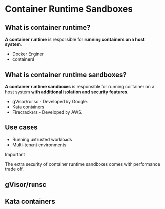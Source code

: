 # Container Runtime Sandboxes

## What is container runtime?

**A container runtime** is responsible for **running containers on a host system**.
- Docker Enginer
- containerd

## What is container runtime sandboxes?

**A container runtime sandboxes** is responsible for running container on a host system **with additional isolation and security features.**
- gVisor/runsc - Developed by Google.
- Kata containers
- Firecrackers - Developed by AWS.

## Use cases
- Running untrusted workloads
- Multi-tenant environments 

>[!IMPORTANT]
>The extra security of container runtime sandboxes comes with performance trade off.

## gVisor/runsc

## Kata containers
